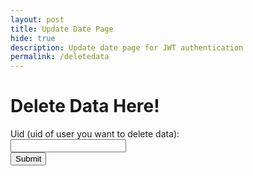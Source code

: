 ```yaml
---
layout: post
title: Update Date Page
hide: true
description: Update date page for JWT authentication
permalink: /deletedata
---
```


<body class="deletedata">
    <!-- Failure Screen -->
    <h1 class="bigtitle">Delete Data Here!</h1>
    <!-- Prompt new updated info -->
    <label for="inputusername" class="smalltitle">Uid (uid of user you want to delete data):</label><br>
    <input type="text" name="uid" id="uid" required><br>
    <!-- Prompt to submit -->
    <button class="buttons" onclick="deletedata()">Submit</button>
    <script type="module">
        import { uri, options } from '{{site.baseurl}}/assets/js/api/config.js';
        const url = uri + '/api/users/';
        function deletedata(){
        const body = {
            uid: document.getElementById("uid").value,
        };
        const AuthOptions = {
            mode: 'cors', // no-cors, *cors, same-origin
            credentials: 'include', // include, same-origin, omit
            headers: {
                'Content-Type': 'application/json',
            },
            method: 'DELETE', // Override the method property
            cache: 'no-cache', // Set the cache property
            body: JSON.stringify(body) // delete if using backend code that fetches directly from the cookie
        };
        // fetch the API
        fetch(url, AuthOptions)
            // response is a RESTful "promise" on any successful fetch
            .then(response => {
            // check for response errors and display
            if (response.status !== 200) {
                window.location.href = "{{site.baseurl}}/authorizationfail"
                return;
            }
            // valid response will contain JSON data
            response.json().then(data => {
                window.location.href = "{{site.baseurl}}/data/database";
            })
        })
        // catch fetch errors (ie ACCESS to server blocked)
        .catch(err => {
            console.log(err)
        });
        }
        window.deletedata = deletedata;
    </script>
</body>